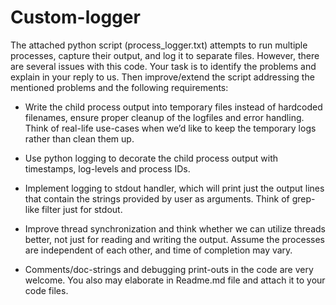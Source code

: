 # Custom-logger

The attached python script (process_logger.txt) attempts to run multiple processes, capture their output, and log it to separate files. However, there are several issues with this code.
Your task is to identify the problems and explain in your reply to us. Then improve/extend the script addressing the mentioned problems and the following requirements:

- Write the child process output into temporary files instead of hardcoded filenames, ensure proper cleanup of the logfiles and error handling. Think of real-life use-cases when we’d like to keep the temporary logs rather than clean them up.

- Use python logging to decorate the child process output with timestamps, log-levels and process IDs.

- Implement logging to stdout handler, which will print just the output lines that contain the strings provided by user as arguments. Think of grep-like filter just for stdout.

- Improve thread synchronization and think whether we can utilize threads better, not just for reading and writing the output. Assume the processes are independent of each other, and time of completion may vary.

- Comments/doc-strings and debugging print-outs in the code are very welcome. You also may elaborate in Readme.md file and attach it to your code files.

